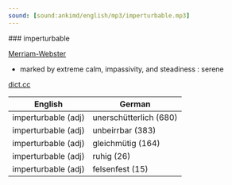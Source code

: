 ```yaml
---
sound: [sound:ankimd/english/mp3/imperturbable.mp3]
---
```


\### imperturbable

[Merriam-Webster](https://www.merriam-webster.com/dictionary/imperturbable)

- marked by extreme calm, impassivity, and steadiness : serene

[dict.cc](https://www.dict.cc/imperturbable)

| English        | German       |
| -------------- | ------------ |
| imperturbable (adj) | unerschütterlich (680) |
| imperturbable (adj) | unbeirrbar (383) |
| imperturbable (adj) | gleichmütig (164) |
| imperturbable (adj) | ruhig (26) |
| imperturbable (adj) | felsenfest (15) |
